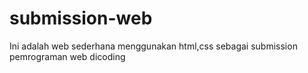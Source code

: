# submission-web

Ini adalah web sederhana menggunakan html,css sebagai submission pemrograman web dicoding
